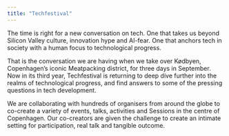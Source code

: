 ```yaml
---
title: "Techfestival"
---
```


The time is right for a new conversation on tech. One that takes us beyond Silicon Valley culture, innovation hype and AI-fear. One that anchors tech in society with a human focus to technological progress.

That is the conversation we are having when we take over Kødbyen, Copenhagen’s iconic Meatpacking district, for three days in September. Now in its third year, Techfestival is returning to deep dive further into the realms of technological progress, and find answers to some of the pressing questions in tech development.

We are collaborating with hundreds of organisers from around the globe to co-create a variety of events, talks, activities and Sessions in the centre of Copenhagen. Our co-creators are given the challenge to create an intimate setting for participation, real talk and tangible outcome.

